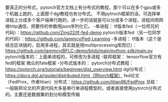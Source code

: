 要真正的分布式，pytorch官方文档上有分布式的教程，那个可以在多个gpu或多个机器上跑的，上面那个dgl教程也有分布式。
不用pytroch框架的话，可选择单进程上分成多个客户端串行跑的，进一步的话就是可以分成多个进程，进程间用网络http通信，把要传的参数用json序列化它。
-单进程：
tf版本fed（一位师兄的代码）：https://github.com/Zing22/tf-fed-demo
pytorch版本fed（另一位同学的代码）：https://github.com/iammcy/Fed-Learning
-多进程：
tf版本（这个是结合区块链的，启用多进程，其实就是用multiprocessing库而已）：https://github.com/iammcy/BFLC-demo/blob/main/python-sdk/main.py
pytorch版本的：上面单进程的，可修改为多进程
-联邦框架：
tensorflow官方有fed的框架
微众的fate框架
-分布式版本的：
pytorch分布式教程：https://pytorch.org/tutorials/beginner/dist_overview.html
dgl分布式：https://docs.dgl.ai/guide/distributed.html（同torch框架）
fed论文（FedProx，作者litian）分布式：https://github.com/litian96/FedProx
总结：一般联邦论文的开源代码大多是串行单进程模型的，或者直接使用pytorch分布式的。主要还是数据集的划分和模型传输